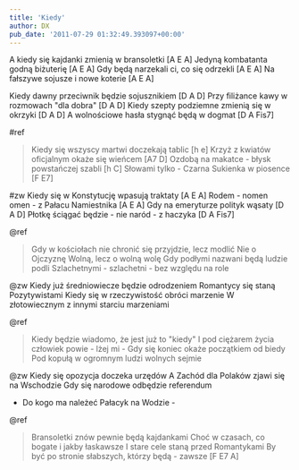 ```yaml
---
title: 'Kiedy'
author: DX
pub_date: '2011-07-29 01:32:49.393097+00:00'
---
```


A kiedy się kajdanki zmienią w bransoletki [A E A]
Jedyną kombatanta godną biżuterię [A E A]
Gdy będą narzekali ci, co się odrzekli [A E A]
Na fałszywe sojusze i nowe koterie [A E A]

Kiedy dawny przeciwnik będzie sojusznikiem [D A D]
Przy filiżance kawy w rozmowach "dla dobra" [D A D]
Kiedy szepty podziemne zmienią się w okrzyki [D A D]
A wolnościowe hasła stygnąć będą w dogmat [D A Fis7]

#ref
>Kiedy się wszyscy martwi doczekają tablic [h e]
>Krzyż z kwiatów oficjalnym okaże się wieńcem [A7 D]
>Ozdobą na makatce - błysk powstańczej szabli [h C]
>Słowami tylko - Czarna Sukienka w piosence [F E7]

#zw
Kiedy się w Konstytucję wpasują traktaty [A E A]
Rodem - nomen omen - z Pałacu Namiestnika [A E A]
Gdy na emeryturze polityk wąsaty [D A D]
Płotkę ściągać będzie - nie naród - z haczyka [D A Fis7]

@ref
>Gdy w kościołach nie chronić się przyjdzie, lecz modlić
>Nie o Ojczyznę Wolną, lecz o wolną wolę
>Gdy podłymi nazwani będą ludzie podli
>Szlachetnymi - szlachetni - bez względu na role

@zw
Kiedy już średniowiecze będzie odrodzeniem
Romantycy się staną Pozytywistami
Kiedy się w rzeczywistość obróci marzenie
W złotowiecznym z innymi starciu marzeniami

@ref
>Kiedy będzie wiadomo, że jest już to "kiedy"
>I pod ciężarem życia człowiek powie - lżej mi -
>Gdy się koniec okaże początkiem od biedy
>Pod kopułą w ogromnym ludzi wolnych sejmie

@zw
Kiedy się opozycja doczeka urzędów
A Zachód dla Polaków zjawi się na Wschodzie
Gdy się narodowe odbędzie referendum
- Do kogo ma należeć Pałacyk na Wodzie -

@ref
>Bransoletki znów pewnie będą kajdankami
>Choć w czasach, co bogate i jakby łaskawsze
>I stare cele staną przed Romantykami
>By być po stronie słabszych, którzy będą - zawsze [F E7 A]